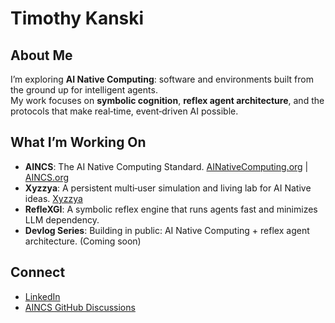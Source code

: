 # Timothy Kanski

## About Me  
I’m exploring **AI Native Computing**: software and environments built from the ground up for intelligent agents.  
My work focuses on **symbolic cognition**, **reflex agent architecture**, and the protocols that make real‑time, event‑driven AI possible.

## What I’m Working On  
- **AINCS**: The AI Native Computing Standard. [AINativeComputing.org](https://ainativecomputing.org) | [AINCS.org](https://aincs.org)  
- **Xyzzya**: A persistent multi‑user simulation and living lab for AI Native ideas. [Xyzzya](https://xyzzya.com)  
- **RefleXGI**: A symbolic reflex engine that runs agents fast and minimizes LLM dependency.  
- **Devlog Series**: Building in public: AI Native Computing + reflex agent architecture. (Coming soon)

## Connect  
- [LinkedIn](https://linkedin.com/in/timothy-kanski)  
- [AINCS GitHub Discussions](https://github.com/AI-Native-Computing/AINCS-Standard/discussions/)
